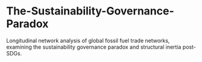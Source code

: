 # The-Sustainability-Governance-Paradox
Longitudinal network analysis of global fossil fuel trade networks, examining the sustainability governance paradox and structural inertia post-SDGs.
